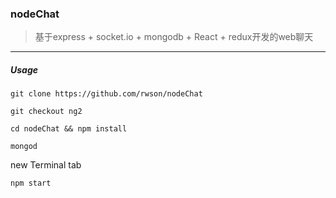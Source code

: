 ### nodeChat


> 基于express + socket.io + mongodb + React + redux开发的web聊天

---

##### Usage

    git clone https://github.com/rwson/nodeChat
    
    git checkout ng2
    
    cd nodeChat && npm install
    
    mongod
    
new Terminal tab

    npm start

